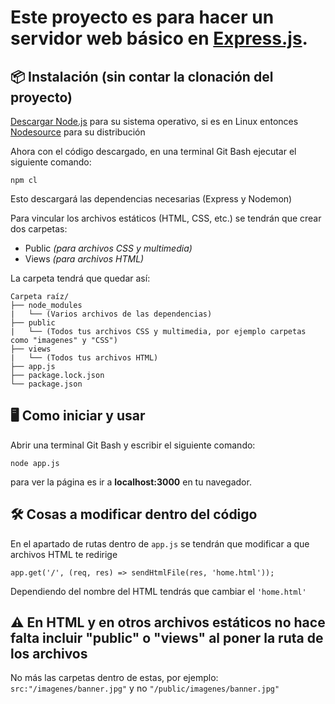 # Este proyecto es para hacer un servidor web básico en [Express.js](https://expressjs.com/).

## 📦 Instalación (sin contar la clonación del proyecto)
[Descargar Node.js](https://nodejs.org/es/download) para su sistema operativo, si es en Linux entonces [Nodesource](https://deb.nodesource.com/) para su distribución

Ahora con el código descargado, en una terminal Git Bash ejecutar el siguiente comando:
```
npm cl
```

Esto descargará las dependencias necesarias (Express y Nodemon)

Para vincular los archivos estáticos (HTML, CSS, etc.) se tendrán que crear dos carpetas:
- Public *(para archivos CSS y multimedia)*
- Views *(para archivos HTML)*

La carpeta tendrá que quedar así:
```
Carpeta raíz/
├── node_modules
|   └── (Varios archivos de las dependencias)
├── public
|   └── (Todos tus archivos CSS y multimedia, por ejemplo carpetas como "imagenes" y "CSS")
├── views
|   └── (Todos tus archivos HTML)
├── app.js
├── package.lock.json
└── package.json
```
## 🖥 Como iniciar y usar
Abrir una terminal Git Bash y escribir el siguiente comando:
```
node app.js
```
para ver la página es ir a **localhost:3000** en tu navegador.

## 🛠 Cosas a modificar dentro del código
En el apartado de rutas dentro de `app.js` se tendrán que modificar a que archivos HTML te redirige

`app.get('/', (req, res) => sendHtmlFile(res, 'home.html'));`

Dependiendo del nombre del HTML tendrás que cambiar el `'home.html'`

## ⚠ En HTML y en otros archivos estáticos no hace falta incluir "public" o "views" al poner la ruta de los archivos
No más las carpetas dentro de estas, por ejemplo:
`src:"/imagenes/banner.jpg"` y no `"/public/imagenes/banner.jpg"`
